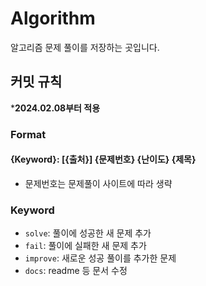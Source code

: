 # Algorithm
알고리즘 문제 풀이를 저장하는 곳입니다.

## 커밋 규칙
***2024.02.08부터 적용**
### Format
#### {Keyword}: [{출처}] {문제번호} {난이도} {제목}
- 문제번호는 문제풀이 사이트에 따라 생략

### Keyword
- `solve`: 풀이에 성공한 새 문제 추가
- `fail`: 풀이에 실패한 새 문제 추가
- `improve`: 새로운 성공 풀이를 추가한 문제
- `docs`: readme 등 문서 수정